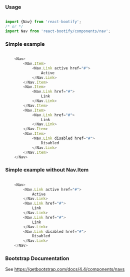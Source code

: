 
### Usage

```js static

import {Nav} from 'react-bootify';
/* or */
import Nav from 'react-bootify/components/nav';
```

### Simple example


```js

    <Nav>
        <Nav.Item>
            <Nav.Link active href="#">
                Active
            </Nav.Link>
        </Nav.Item>
        <Nav.Item>
            <Nav.Link href="#">
                Link
            </Nav.Link>
        </Nav.Item>
        <Nav.Item>
            <Nav.Link href="#">
                Link
            </Nav.Link>
        </Nav.Item>
        <Nav.Item>
            <Nav.Link disabled href="#">
                Disabled
            </Nav.Link>
        </Nav.Item>
    </Nav>


 ```


### Simple example without Nav.Item


```js

    <Nav>
        <Nav.Link active href="#">
            Active
        </Nav.Link>
        <Nav.Link href="#">
            Link
        </Nav.Link>
        <Nav.Link href="#">
            Link
        </Nav.Link>
        <Nav.Link disabled href="#">
            Disabled
        </Nav.Link>
    </Nav>


 ```

### Bootstrap Documentation

See https://getbootstrap.com/docs/4.4/components/navs
